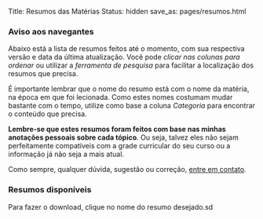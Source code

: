Title: Resumos das Matérias
Status: hidden
save_as: pages/resumos.html

### Aviso aos navegantes

Abaixo está a lista de resumos feitos até o momento, com sua
respectiva versão e data da última atualização. Você pode *clicar nas
colunas para ordenar* ou utilizar a *ferramenta de pesquisa* para
facilitar a localização dos resumos que precisa.

É importante lembrar que o nome do resumo está com o nome da matéria,
na época em que foi lecionada. Como estes nomes costumam mudar
bastante com o tempo, utilize como base a coluna *Categoria* para
encontrar o conteúdo que precisa.

**Lembre-se que estes resumos foram feitos com base nas minhas
anotações pessoais sobre cada tópico**. Ou seja, talvez eles não
sejam perfeitamente compatíveis com a grade curricular do seu curso ou
a informação já não seja a mais atual.

Como sempre, qualquer dúvida, sugestão ou correção,
[entre em contato](mailto:ibraim.gm@gmail.com).

### Resumos disponíveis

Para fazer o download, clique no nome do resumo desejado.sd

<table id="table_id" class="compact hover order-column row-border stripe">
  <thead />
  <tbody />
</table>

<script type="text/javascript" src="../js/resumos.js"></script>

<!-- Local Variables: -->
<!-- coding: utf-8-unix -->
<!-- End: -->
